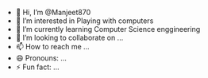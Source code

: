 - 👋 Hi, I’m @Manjeet870
- 👀 I’m interested in Playing with computers
- 🌱 I’m currently learning Computer Science enggineering
- 💞️ I’m looking to collaborate on ...
- 📫 How to reach me ...
- 😄 Pronouns: ...
- ⚡ Fun fact: ...

<!---
Manjeet870/Manjeet870 is a ✨ special ✨ repository because its `README.md` (this file) appears on your GitHub profile.
You can click the Preview link to take a look at your changes.
--->
